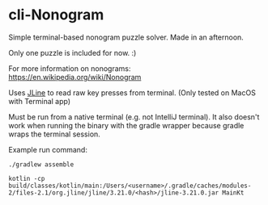 # cli-Nonogram

Simple terminal-based nonogram puzzle solver. Made in an afternoon.

Only one puzzle is included for now. :)

For more information on nonograms: https://en.wikipedia.org/wiki/Nonogram

Uses [JLine](https://github.com/jline/jline3) to read raw key presses from terminal.
(Only tested on MacOS with Terminal app)

Must be run from a native terminal (e.g. not IntelliJ terminal). It also doesn't work when running the binary with the gradle wrapper because gradle wraps the terminal session.

Example run command:

```
./gradlew assemble

kotlin -cp build/classes/kotlin/main:/Users/<username>/.gradle/caches/modules-2/files-2.1/org.jline/jline/3.21.0/<hash>/jline-3.21.0.jar MainKt
```
